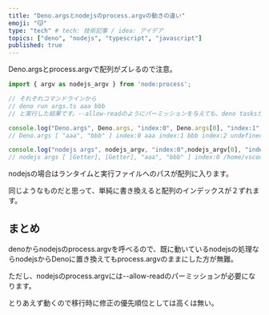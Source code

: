```yaml
---
title: "Deno.argsとnodejsのprocess.argvの動きの違い"
emoji: "😽"
type: "tech" # tech: 技術記事 / idea: アイデア
topics: ["deno", "nodejs", "typescript", "javascript"]
published: true
---
```


Deno.argsとprocess.argvで配列がズレるので注意。

```ts:args.ts
import { argv as nodejs_argv } from 'node:process';

// それぞれコマンドラインから
// deno run args.ts aaa bbb
// と実行した結果です。--allow-readのようにパーミッションを与えても、deno tasksから実行しても配列に影響はありません。

console.log("Deno.args", Deno.args, "index:0", Deno.args[0], "index:1", Deno.args[1], "index:2", Deno.args[2], "index:3", Deno.args[3]);
// Deno.args [ "aaa", "bbb" ] index:0 aaa index:1 bbb index:2 undefined index:3 undefined

console.log("nodejs args", nodejs_argv, "index:0",nodejs_argv[0], "index:1",nodejs_argv[1], "index:2",nodejs_argv[2], "index:3",nodejs_argv[3]);
// nodejs args [ [Getter], [Getter], "aaa", "bbb" ] index:0 /home/vscode/.deno/bin/deno index:1 /workspaces/example/args.ts index:2 aaa index:3 bbb

```

nodejsの場合はランタイムと実行ファイルへのパスが配列に入ります。

同じようなものだと思って、単純に書き換えると配列のインデックスが２ずれます。

## まとめ

denoからnodejsのprocess.argvを呼べるので、既に動いているnodejsの処理ならnodejsからDenoに置き換えてもprocess.argvのままにした方が無難。

ただし、nodejsのprocess.argvには--allow-readのパーミッションが必要になります。

とりあえず動くので移行時に修正の優先順位としては高くは無い。
